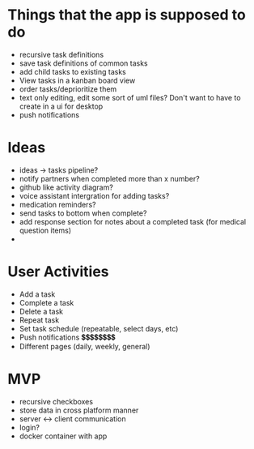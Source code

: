 # Things that the app is supposed to do

- recursive task definitions
- save task definitions of common tasks
- add child tasks to existing tasks
- View tasks in a kanban board view
- order tasks/deprioritize them
- text only editing, edit some sort of uml files? Don't want to have to create in a ui for desktop
- push notifications

# Ideas

- ideas -> tasks pipeline?
- notify partners when completed more than x number?
- github like activity diagram?
- voice assistant intergration for adding tasks?
- medication reminders?
- send tasks to bottom when complete?
- add response section for notes about a completed task (for medical question items)
-

# User Activities

* Add a task
* Complete a task
* Delete a task
* Repeat task
* Set task schedule (repeatable, select days, etc)
* Push notifications 💲💲💲💲💲💲💲💲
* Different pages (daily, weekly, general)

# MVP

- recursive checkboxes
- store data in cross platform manner
- server <-> client communication
- login?
- docker container with app